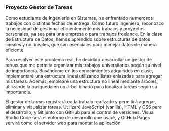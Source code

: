 ### Proyecto Gestor de Tareas

Como estudiante de Ingeniería en Sistemas, he enfrentado numerosos trabajos con distintas fechas de entrega. Como futuro ingeniero, reconozco la necesidad de gestionar eficientemente mis trabajos y proyectos personales, ya sea para una empresa o para trabajos freelance. En la clase de Estructura de Datos, hemos aprendido sobre estructuras de datos lineales y no lineales, que son esenciales para manejar datos de manera eficiente.

Para resolver este problema real, he decidido desarrollar un gestor de tareas que me permita organizar mis trabajos universitarios según su nivel de importancia. Basándome en los conocimientos adquiridos en clase, implementaré una estructura lineal utilizando listas enlazadas para agregar mis tareas. Además, emplearé una estructura no lineal mediante árboles, utilizando la búsqueda en un árbol binario para localizar tareas según su importancia.

El gestor de tareas registrará cada trabajo realizado y permitirá agregar, eliminar y visualizar tareas. Utilizaré JavaScript (vanilla), HTML y CSS para el desarrollo, y Git junto con GitHub para el control de versiones. Visual Studio Code será el entorno de desarrollo que usaré, y GitHub Pages servirá como el servidor web para montar la aplicación.


